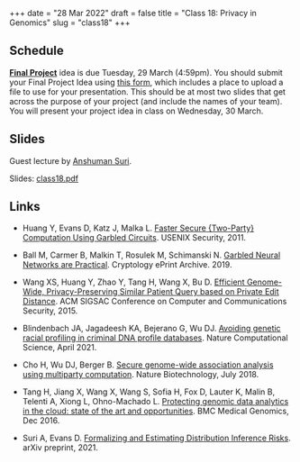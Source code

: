 +++
date = "28 Mar 2022"
draft = false
title = "Class 18: Privacy in Genomics"
slug = "class18"
+++

## Schedule

**[Final Project](/finalproject)** idea is due Tuesday, 29 March
  (4:59pm). You should submit your Final Project Idea using [this
  form](https://forms.gle/hG8yu1X44hVb8Bfs6), which includes a place
  to upload a file to use for your presentation. This should be at
  most two slides that get across the purpose of your project (and
  include the names of your team). You will present your project idea
  in class on Wednesday, 30 March.

## Slides

Guest lecture by [Anshuman Suri](https://www.anshumansuri.me/).

Slides: [class18.pdf](https://www.dropbox.com/s/rjqj3p0warce5wt/class18.pdf?dl=0)

## Links

- Huang Y, Evans D, Katz J, Malka L. [Faster Secure {Two-Party} Computation Using Garbled Circuits](https://www.usenix.org/legacy/event/sec11/tech/full_papers/Huang.pdf). USENIX Security, 2011.

- Ball M, Carmer B, Malkin T, Rosulek M, Schimanski N. [Garbled Neural Networks are Practical](https://eprint.iacr.org/2019/338.pdf). Cryptology ePrint Archive. 2019.

- Wang XS, Huang Y, Zhao Y, Tang H, Wang X, Bu D. [Efficient Genome-Wide, Privacy-Preserving Similar Patient Query based on Private Edit Distance](https://dl.acm.org/doi/pdf/10.1145/2810103.2813725). ACM SIGSAC Conference on Computer and Communications Security, 2015.

- Blindenbach JA, Jagadeesh KA, Bejerano G, Wu DJ. [Avoiding genetic racial profiling in criminal DNA profile databases](https://www.nature.com/articles/s43588-021-00058-3). Nature Computational Science, April 2021.

- Cho H, Wu DJ, Berger B. [Secure genome-wide association analysis using multiparty computation](https://www.nature.com/articles/nbt.4108.pdf?origin=ppub). Nature Biotechnology, July 2018.

- Tang H, Jiang X, Wang X, Wang S, Sofia H, Fox D, Lauter K, Malin B, Telenti A, Xiong L, Ohno-Machado L. [Protecting genomic data analytics in the cloud: state of the art and opportunities](https://bmcmedgenomics.biomedcentral.com/articles/10.1186/s12920-016-0224-3). BMC Medical Genomics, Dec 2016.

- Suri A, Evans D. [Formalizing and Estimating Distribution Inference Risks](https://arxiv.org/pdf/2109.06024.pdf). arXiv preprint, 2021.
 